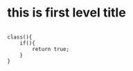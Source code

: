 # this is first level title
<pre>
<code>
class(){
    if(){
        return true;
    }
}
</code>
</pre>
  